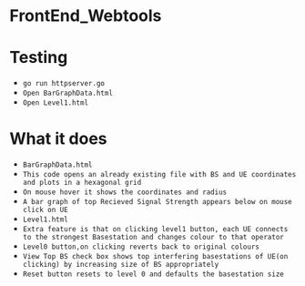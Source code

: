 # FrontEnd_Webtools

# Testing
- `go run httpserver.go`
- `Open BarGraphData.html`
- `Open Level1.html`

# What it does
- `BarGraphData.html`
- `This code opens an already existing file with BS and UE coordinates and plots in a hexagonal grid`
- `On mouse hover it shows the coordinates and radius`
- `A bar graph of top Recieved Signal Strength appears below on mouse click on UE`
- `Level1.html`
- `Extra feature is that on clicking level1 button, each UE connects to the strongest Basestation and changes colour to that operator`
- `Level0 button,on clicking reverts back to original colours` 
- `View Top BS check box shows top interfering basestations of UE(on clicking) by increasing size of BS appropriately`
- `Reset button resets to level 0 and defaults the basestation size`
